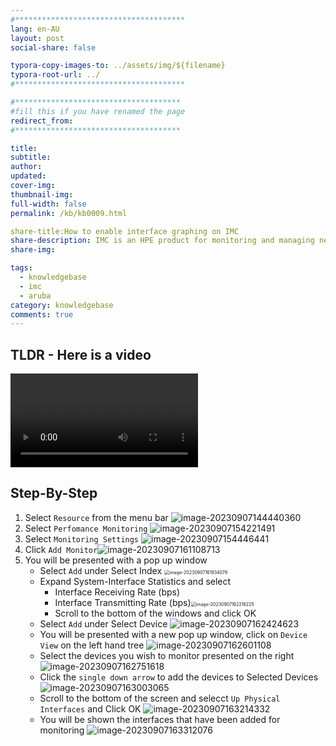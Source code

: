 ```yaml
---
#**************************************
lang: en-AU
layout: post
social-share: false

typora-copy-images-to: ../assets/img/${filename}
typora-root-url: ../
#**************************************

#*************************************
#fill this if you have renamed the page
redirect_from:
#*************************************

title: 
subtitle: 
author:
updated:
cover-img:
thumbnail-img:
full-width: false
permalink: /kb/kb0009.html

share-title:How to enable interface graphing on IMC
share-description: IMC is an HPE product for monitoring and managing network devices.\
share-img:

tags:
  - knowledgebase
  - imc
  - aruba
category: knowledgebase
comments: true
---
```


## TLDR - Here is a video

<video src="/assets/videos/enable%20interface%20graphing%20in%20IMC.mp4"></video>

## Step-By-Step

1. Select `Resource` from the menu bar
   ![image-20230907144440360](/../../../../../assets/image-20230907144440360.png)
1. Select `Perfomance Monitoring`
   ![image-20230907154221491](/assets/img/KB0009-enable-interface-graphing-on-imc/image-20230907154221491.png)
1. Select `Monitoring Settings`
   ![image-20230907154446441](/assets/img/KB0009-enable-interface-graphing-on-imc/image-20230907154446441.png)
1. Click `Add Monitor`![image-20230907161108713](/assets/img/KB0009-enable-interface-graphing-on-imc/image-20230907161108713.png)
1. You will be presented with a pop up window
   * Select `Add` under Select Index
     <img src="/assets/img/KB0009-enable-interface-graphing-on-imc/image-20230907161834079.png" alt="image-20230907161834079" style="zoom:50%;" />
   * Expand System-Interface Statistics and select
     * Interface Receiving Rate (bps)
     * Interface Transmitting Rate (bps)<img src="/assets/img/KB0009-enable-interface-graphing-on-imc/image-20230907162218225.png" alt="image-20230907162218225" style="zoom:50%;" />
     * Scroll to the bottom of the windows and click OK
   * Select `Add` under Select Device
     ![image-20230907162424623](/assets/img/KB0009-enable-interface-graphing-on-imc/image-20230907162424623.png)
   * You will be presented with a new pop up window, click on `Device View` on the left hand tree
     ![image-20230907162601108](/assets/img/KB0009-enable-interface-graphing-on-imc/image-20230907162601108.png)
   * Select the devices you wish to monitor presented on the right
     ![image-20230907162751618](/assets/img/KB0009-enable-interface-graphing-on-imc/image-20230907162751618.png)
   * Click the `single down arrow` to add the devices to Selected Devices
     ![image-20230907163003065](/assets/img/KB0009-enable-interface-graphing-on-imc/image-20230907163003065.png)
   * Scroll to the bottom of the screen and selecct `Up Physical Interfaces` and Click OK
     ![image-20230907163214332](/assets/img/KB0009-enable-interface-graphing-on-imc/image-20230907163214332.png) 
   * You will be shown the interfaces that have been added for monitoring
     ![image-20230907163312076](/assets/img/KB0009-enable-interface-graphing-on-imc/image-20230907163312076.png)

